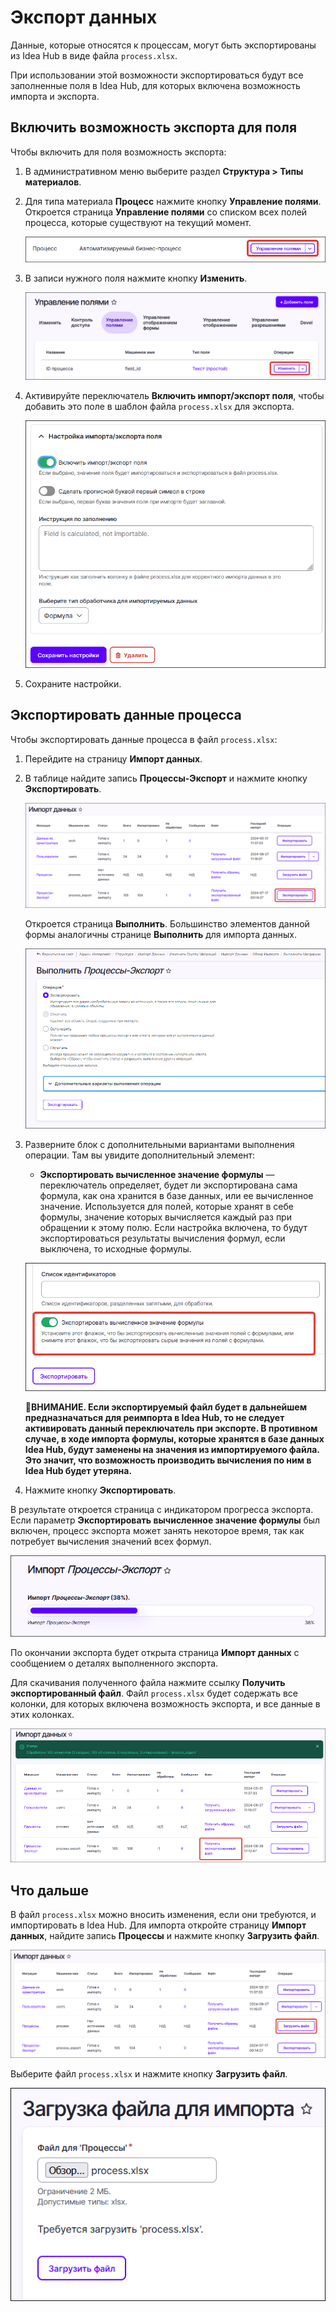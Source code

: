 # Экспорт данных

Данные, которые относятся к процессам, могут быть экспортированы из Idea Hub в виде файла `process.xlsx`. 

При использовании этой возможности экспортироваться будут все заполненные поля в Idea Hub, для которых включена возможность импорта и экспорта.

## Включить возможность экспорта для поля

Чтобы включить для поля возможность экспорта:
1. В административном меню выберите раздел **Структура > Типы материалов**.
1. Для типа материала **Процесс** нажмите кнопку **Управление полями**. Откроется страница **Управление полями** со списком всех полей процесса, которые существуют на текущий момент. 

   ![Управление полями процесса](<../../.gitbook/assets1/idea-hub/control-fields.png>)

1. В записи нужного поля нажмите кнопку **Изменить**.

   ![Кнопка Изменить](<../../.gitbook/assets1/idea-hub/change-field.png>)

1. Активируйте переключатель **Включить импорт/экспорт поля**, чтобы добавить это поле в шаблон файла `process.xlsx` для экспорта.

   ![Настройка импорта/экспорта поля](<../../.gitbook/assets1/idea-hub/change-field-form-2.png>)

1. Сохраните настройки.

## Экспортировать данные процесса

Чтобы экспортировать данные процесса в файл `process.xlsx`:
1. Перейдите на страницу **Импорт данных**.
1. В таблице найдите запись **Процессы-Экспорт** и нажмите кнопку **Экспортировать**.

   ![Кнопка Экспортировать](<../../.gitbook/assets1/idea-hub/export-process-button.png>)  

   Откроется страница **Выполнить**. Большинство элементов данной формы аналогичны странице **Выполнить** для импорта данных.

   ![](../../.gitbook/assets1/idea-hub/IdeaHub-ExportPage.png)

1. Разверните блок с дополнительными вариантами выполнения операции. Там вы увидите дополнительный элемент:
    * **Экспортировать вычисленное значение формулы** — переключатель определяет, будет ли экспортирована сама формула, как она хранится в базе данных, или ее вычисленное значение. Используется для полей, которые хранят в себе формулы, значение которых вычисляется каждый раз при обращении к этому полю. Если настройка включена, то будут экспортироваться результаты вычисления формул, если выключена, то исходные формулы. 

   ![](../../.gitbook/assets1/idea-hub/export-form.png)

    :large_orange_diamond:**ВНИМАНИЕ. Если экспортируемый файл будет в дальнейшем предназначаться для реимпорта в Idea Hub, то не следует активировать данный переключатель при экспорте. В противном случае, в ходе импорта формулы, которые хранятся в базе данных Idea Hub, будут заменены на значения из импортируемого файла. Это значит, что возможность производить вычисления по ним в Idea Hub будет утеряна.**

1. Нажмите кнопку **Экспортировать**.
  
В результате откроется страница с индикатором прогресса экспорта. Если параметр **Экспортировать вычисленное значение формулы** был включен, процесс экспорта может занять некоторое время, так как потребует вычисления значений всех формул.

![Кнопка Экспортировать](<../../.gitbook/assets1/idea-hub/export-indicator.png>)  

По окончании экспорта будет открыта страница **Импорт данных** с сообщением о деталях выполненного экспорта.

Для скачивания полученного файла нажмите ссылку **Получить экспортированный файл**. Файл `process.xlsx` будет содержать все колонки, для которых включена возможность экспорта, и все данные в этих колонках.

![Получить экспортированный файл](<../../.gitbook/assets1/idea-hub/export-finished-message.png>)  

## Что дальше

В файл `process.xlsx` можно вносить изменения, если они требуются, и импортировать в Idea Hub. Для импорта откройте страницу **Импорт данных**, найдите запись **Процессы** и нажмите кнопку **Загрузить файл**.

![Кнопка Загрузить файл](<../../.gitbook/assets1/idea-hub/load-process-file.png>)  

Выберите файл `process.xlsx` и нажмите кнопку **Загрузить файл**.

![Кнопка Экспортировать](<../../.gitbook/assets1/idea-hub/load-exported-file-form.png>)   

